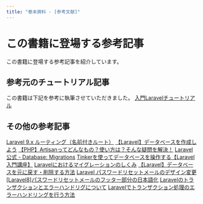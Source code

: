 ```yaml
---
title: "巻末資料 - [参考文献]"
---
```

# この書籍に登場する参考記事
この書籍に登場する参考記事を紹介しています。

## 参考元のチュートリアル記事
この書籍は下記を参考に執筆させていただきました。
[入門Laravelチュートリアル](https://www.hypertextcandy.com/laravel-tutorial-introduction)

## その他の参考記事
[Laravel 9.x ルーティング（名前付きルート）](https://readouble.com/laravel/9.x/ja/routing.html)
[【Laravel】データベースを作成しよう](https://qiita.com/hitochan/items/f5dc22ecbe24a350276a)
[【PHP】Artisanってどんなもの？使い方は？そんな疑問を解決！](https://webukatu.com/wordpress/blog/11938/#i-3)
[Laravel公式 - Database: Migrations](https://laravel.com/docs/9.x/migrations)
[Tinkerを使ってデータベースを操作する【Laravel入門講座】](https://biz.addisteria.com/tinker/)
[Laravelにおけるマイグレーションのしくみ](https://www.hypertextcandy.com/how-laravel-migration-works)
[【Laravel】データベースを元に戻す・削除する方法](https://blog-and-destroy.com/28984)
[Laravel パスワードリセットメールのデザイン変更](https://qiita.com/donguriMAN/items/88318e6dbf9298dc2417)
[[Laravel8]パスワードリセットメールのフッター部分の日本語化](https://aoisora-coffee.com/laravel/laravel8-password-reset-japanese)
[Laravelのトランザクションとエラーハンドリグについて](https://www.happylifecreators.com/blog/20220513/)
[Laravelでトランザクション処理のエラーハンドリングを行う方法](https://shinyasunamachi.com/blog/Laravelでトランザクション処理のエラーハンドリングを行う方法)